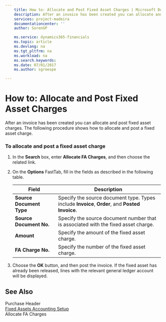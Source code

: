 ```yaml
---
    title: How to: Allocate and Post Fixed Asset Charges | Microsoft Docs
    description: After an invoice has been created you can allocate and post fixed asset charges. The following procedure shows how to allocate and post a fixed asset charge.
    services: project-madeira
    documentationcenter: ''
    author: SorenGP

    ms.service: dynamics365-financials
    ms.topic: article
    ms.devlang: na
    ms.tgt_pltfrm: na
    ms.workload: na
    ms.search.keywords:
    ms.date: 07/01/2017
    ms.author: sgroespe

---
```

# How to: Allocate and Post Fixed Asset Charges
After an invoice has been created you can allocate and post fixed asset charges. The following procedure shows how to allocate and post a fixed asset charge.  
  
### To allocate and post a fixed asset charge  
  
1.  In the **Search** box, enter **Allocate FA Charges**, and then choose the related link.  
  
2.  On the **Options** FastTab, fill in the fields as described in the following table.  
  
    |Field|Description|  
    |---------------------------------|---------------------------------------|  
    |**Source Document Type**|Specify the source document type. Types include **Invoice**, **Order**, and **Posted Invoice**.|  
    |**Source Document No.**|Specify the source document number that is associated with the fixed asset charge.|  
    |**Amount**|Specify the amount of the fixed asset charge.|  
    |**FA Charge No.**|Specify the number of the fixed asset charge.|  
  
3.  Choose the **OK** button, and then post the invoice. If the fixed asset has already been released, lines with the relevant general ledger account will be displayed.  
  
## See Also  
 Purchase Header   
 [Fixed Assets Accounting Setup](fixed-assets-accounting-setup.md)   
 Allocate FA Charges